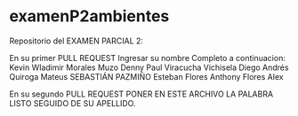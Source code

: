 # examenP2ambientes

Repositorio del EXAMEN PARCIAL 2:

En su primer PULL REQUEST Ingresar su nombre Completo a continuacion: 
Kevin Wladimir Morales Muzo
Denny Paul Viracucha Vichisela 
Diego Andrés Quiroga Mateus
SEBASTIÁN PAZMIÑO
Esteban Flores
Anthony Flores
Alex

En su segundo PULL REQUEST PONER EN ESTE ARCHIVO LA PALABRA LISTO SEGUIDO DE SU APELLIDO.

